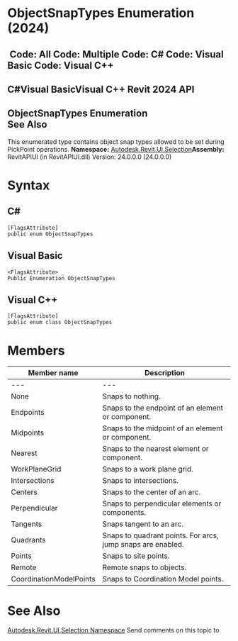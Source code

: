 # ObjectSnapTypes Enumeration (2024)

﻿
 Code: All Code: Multiple Code: C# Code: Visual Basic Code: Visual C++   
---  
C#Visual BasicVisual C++
Revit 2024 API  
---  
ObjectSnapTypes Enumeration  
See Also  
---  
This enumerated type contains object snap types allowed to be set during PickPoint operations.
**Namespace:** [Autodesk.Revit.UI.Selection](11785869-cc9e-03fc-97db-767a59af10a1.md "Autodesk.Revit.UI.Selection Namespace")**Assembly:** RevitAPIUI (in RevitAPIUI.dll) Version: 24.0.0.0 (24.0.0.0)
# Syntax
C#  
---  
```text
[FlagsAttribute]
public enum ObjectSnapTypes
```
  
Visual Basic  
---  
```text
<FlagsAttribute> _
Public Enumeration ObjectSnapTypes
```
  
Visual C++  
---  
```text
[FlagsAttribute]
public enum class ObjectSnapTypes
```
  
# Members
| Member name | Description |
| --- | --- |
| --- | --- |
| None | Snaps to nothing. |
| Endpoints | Snaps to the endpoint of an element or component. |
| Midpoints | Snaps to the midpoint of an element or component. |
| Nearest | Snaps to the nearest element or component. |
| WorkPlaneGrid | Snaps to a work plane grid. |
| Intersections | Snaps to intersections. |
| Centers | Snaps to the center of an arc. |
| Perpendicular | Snaps to perpendicular elements or components. |
| Tangents | Snaps tangent to an arc. |
| Quadrants | Snaps to quadrant points. For arcs, jump snaps are enabled. |
| Points | Snaps to site points. |
| Remote | Remote snaps to objects. |
| CoordinationModelPoints | Snaps to Coordination Model points. |

# See Also
[Autodesk.Revit.UI.Selection Namespace](11785869-cc9e-03fc-97db-767a59af10a1.md "Autodesk.Revit.UI.Selection Namespace")
Send comments on this topic to 
